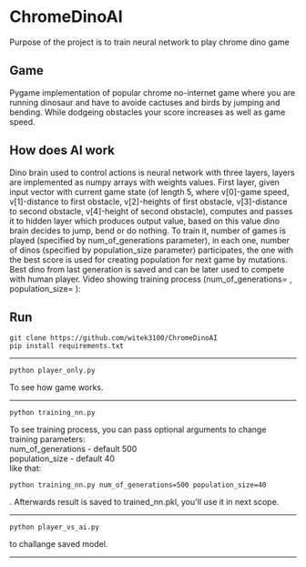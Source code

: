 # ChromeDinoAI
Purpose of the project is to train neural network to play chrome dino game
## Game
Pygame implementation of popular chrome no-internet game where you are running dinosaur and have to avoide cactuses and birds by jumping and bending.
While dodgeing obstacles your score increases as well as game speed.
## How does AI work
Dino brain used to control actions is neural network with three layers, layers are implemented as numpy arrays with weights values. First layer, given input vector with current game state (of length 5, where v[0]-game speed, v[1]-distance to first obstacle, v[2]-heights of first obstacle, v[3]-distance to second obstacle, v[4]-height of second obstacle), computes and passes it to hidden layer which produces output value, based on this value dino brain decides to jump, bend or do nothing. To train it, number of games is played (specified by num_of_generations parameter), in each one, number of dinos (specified by population_size parameter) participates, the one with the best score is used for creating population for next game by mutations. Best dino from last generation is saved and can be later used to compete with human player. Video showing training process (num_of_generations= , population_size= ):
## Run
```
git clone https://github.com/witek3100/ChromeDinoAI
pip install requirements.txt
```
_______________________________________________________
```
python player_only.py
```
To see how game works.
_______________________________________________________
```
python training_nn.py
```
To see training process, you can pass optional arguments to change training parameters:  
num_of_generations - default 500  
population_size - default 40  
like that:
```
python training_nn.py num_of_generations=500 population_size=40
```
. Afterwards result is saved to trained_nn.pkl, you'll use it in next scope.
_______________________________________________________
```
python player_vs_ai.py
```
to challange saved model.
_______________________________________________________
